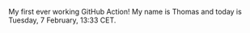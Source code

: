 My first ever working GitHub Action!
My name is Thomas and today is Tuesday, 7 February, 13:33 CET. 
